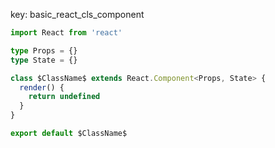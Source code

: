 key: basic_react_cls_component

```typescript
import React from 'react'

type Props = {}
type State = {}

class $ClassName$ extends React.Component<Props, State> {
  render() {
    return undefined
  }
}

export default $ClassName$
```